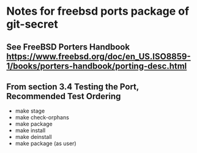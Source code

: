 # Notes for freebsd ports package of git-secret

## See FreeBSD Porters Handbook <https://www.freebsd.org/doc/en_US.ISO8859-1/books/porters-handbook/porting-desc.html>

## From section 3.4 Testing the Port, Recommended Test Ordering

-   make stage
-   make check-orphans
-   make package
-   make install
-   make deinstall
-   make package (as user)

